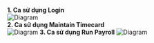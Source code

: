 **1. Ca sử dụng Login**\
![Diagram](https://www.planttext.com/api/plantuml/png/V8zD2i9038NtSuhGVQyW5N7dJdGVEg4Cp6GaIP4YFPaBZ-GLd0u8_c4s8SbxNvBxzTQfeTYOeiFUii2QfuEI02eisJcXtf27IB3BG-3zf4O9BWvAZ4ezAa6pPIkUKWfZ8a3sS4BLSnRVBAWwtmXvOWiOzTrzn1Wy6lq1F2MlZDcvUchRhhuNV3QgwXUb8_RB-my0003__mC0)\
**2. Ca sử dụng Maintain Timecard**\
![Diagram](https://www.planttext.com/api/plantuml/png/RDDBJiCm40RWVKynohuB-XOBL2cKnw88KShUE4DY53l1db1LY9Enu4XS0K-Ibk2cKZVsv_cTF-tFr_VIaR1KwHnW82GL5bQwp8izud7XtXQlA6ajZ4XHeo6_Cx1-HPWqHuWUbKOfR0ARlIFK4Nnu0FvJER_kl5WBPSX_uK0Z40wsyLa8BvKhSx4FtIXqAqDeuQQeh8CNVyKu4pP5kAlqCrhNdXg7fpRY7SFHan1T8q5SMSlF6TXfhssYuoB1G_0iTDio4NGIFG_P0v9LwE_OCtFXyISNVtmzm-55NU6vVmDMfQalH7FFQ8IH67aRq17J9uMxpaLEq9ZHhIahWephxI4J9dMNr9apu806J1bS8SaCPDjaLt980-SCst8E0dQAihziZclmeZUMqphxnmfbKw5iAcItgDtfZxa-zLQXewwU_P_QxWT3bsYI-g_p2m00__y30000)
**3. Ca sử dụng Run Payroll**
![Diagram](https://www.planttext.com/api/plantuml/png/Z9JFJjmm4CRlFCKeft90wl9lWKC51LHng7PLu05cdO5rSUp8cLHTLNso7lf8VONEnDx8PAdKt6p_Pl9zypdvy-ltPSSOkMySm1uQ3X5kczQ53T6uiOpMCyLn_H7zo_scOsfaQo-IOVJFZg1QuYO6vo0TLl13pa6UlYE3dG1VUWyPgW0xUBoUJP7hDPaNXU06Dnawd4AVY0VagWczvqmT_ODgo3Dy9bw7EfF7Rv7g2kxyKyZGoOuoTAPtoAHDCtIw0qNAX54Z6PjFiM6aK-fiIjsJhvEkXuY-a-dRu3Dy_fQ71zl8AjQbZzdxdHI8ewLlehAFPgrRYrXBlcMHvl9Junrlmy71Xo6l2wZkl6MhDjiSU1k3eQwhf42HX1ugckAqJuhMEhQIE59YL2C4O0wqf8wLKdTjphB9MPRGYKAB5QFriDA9MJ4J6qmJAydJGTQO9M7qrZzFjC_JEpt5R3FdL38oM86kZ3e7taw-9j7W9krcirTEbuj17hoJkM3REcjmvMW_rSnppPcMf7l2wwc6BNIUe67woJUNDqNostwyHTFRxsHwjJKq_nfM2XOVzN-slfJREVmt_W800F__0m00)
